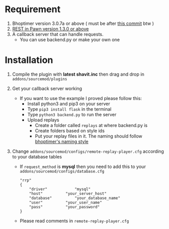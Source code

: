 # Requirement
1. Bhoptimer version 3.0.7a or above ( must be after [this commit](https://github.com/shavitush/bhoptimer/commit/fe1d01e1fbfc195e6c13cd07755fae6fba75c859) btw )
2. [REST in Pawn version 1.3.0 or above](https://github.com/ErikMinekus/sm-ripext/releases/latest)
3. A callback server that can handle requests.
    - You can use backend.py or make your own one

# Installation
1. Compile the plugin with **latest shavit.inc** then drag and drop in ``addons/sourcemod/plugins``
2. Get your callback server working
    - If you want to use the example I proved please follow this:
        - Install python3 and pip3 on your server
        - Type ``pip3 install flask`` in the terminal
        - Type ``python3 backend.py`` to run the server
        - Upload replays
            - Create a folder called ``replays`` at where backend.py is
            - Create folders based on style ids
            - Put your replay files in it. The naming should follow [bhoptimer's naming style](https://github.com/shavitush/bhoptimer/blob/a521b658c251c76b7bf6d14942c084b987218850/addons/sourcemod/scripting/shavit-replay.sp#L2110)


3. Change ``addons/sourcemod/configs/remote-replay-player.cfg`` according to your database tables
    - If ``request_method`` is **mysql** then you need to add this to your ``addons/sourcemod/configs/database.cfg``
        ```
        "rrp"
        {
            "driver"			"mysql"
            "host"			"your_server_host"
            "database"			"your_database_name"
            "user"			"your_user_name"
            "pass"			"your_password"
        }
        ```
    - Please read comments in ``remote-replay-player.cfg``